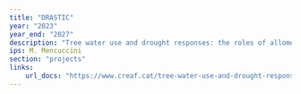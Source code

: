 ```yaml
---
title: "DRASTIC"
year: "2023"
year_end: "2027"
description: "Tree water use and drought responses: the roles of allometry, water storage and transport under climate change."
ips: M. Mencuccini
section: "projects"
links:
    url_docs: "https://www.creaf.cat/tree-water-use-and-drought-responses-roles-allometry-water-storage-and-transport-under-climate-change"
---
```

